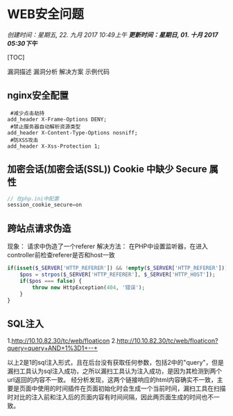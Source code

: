 # WEB安全问题
*创建时间：星期五, 22. 九月 2017 10:49上午*
***更新时间：星期日, 01. 十月 2017 05:30下午***

[TOC]

漏洞描述
漏洞分析
解决方案
示例代码
## nginx安全配置
```nginx
 #减少点击劫持
add_header X-Frame-Options DENY;
 #禁止服务器自动解析资源类型
add_header X-Content-Type-Options nosniff;
 #防XSS攻击
add_header X-Xss-Protection 1;
```

## 加密会话(加密会话(SSL)) Cookie 中缺少 Secure 属性
```php
// 在php.ini中配置
session_cookie_secure=on
```

## 跨站点请求伪造
现象：
请求中伪造了一个referer
解决方法： 在PHP中设置监听器，在进入controller前检查referer是否和host一致
```php
if(isset($_SERVER['HTTP_REFERER']) && !empty($_SERVER['HTTP_REFERER'])){
	$pos = strpos($_SERVER['HTTP_REFERER'], $_SERVER['HTTP_HOST']);
	if($pos === false) {
		throw new HttpException(404, '错误');
	}
}
```
## SQL注入
1.http://10.10.82.30/tc/web/floaticon
2.http://10.10.82.30/tc/web/floaticon?query=query+AND+1%3D1+--+

以上2是1的sql注入形式，且在后台没有获取任何参数，包括2中的"query"，但是漏扫工具认为sql注入成功，之所以漏扫工具认为注入成功，是因为其检测到两个url返回的内容不一致。
经分析发现，这两个链接响应的html内容确实不一致，主要是页面中使用的时间插件在页面初始化时会生成一个当前时间，漏扫工具在扫描时对比的注入前和注入后的页面内容有时间间隔，因此两页面生成的时间也不一致。

